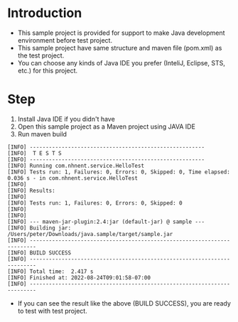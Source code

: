 # Introduction

* This sample project is provided for support to make Java development environment before test project.
* This sample project have same structure and maven file (pom.xml) as the test project. 
* You can choose any kinds of Java IDE you prefer (InteliJ, Eclipse, STS, etc.) for this project.


# Step

1. Install Java IDE if you didn't have
2. Open this sample project as a Maven project using JAVA IDE 
3. Run maven build

``` 
[INFO] -------------------------------------------------------
[INFO]  T E S T S
[INFO] -------------------------------------------------------
[INFO] Running com.nhnent.service.HelloTest
[INFO] Tests run: 1, Failures: 0, Errors: 0, Skipped: 0, Time elapsed: 0.036 s - in com.nhnent.service.HelloTest
[INFO] 
[INFO] Results:
[INFO] 
[INFO] Tests run: 1, Failures: 0, Errors: 0, Skipped: 0
[INFO] 
[INFO] 
[INFO] --- maven-jar-plugin:2.4:jar (default-jar) @ sample ---
[INFO] Building jar: /Users/peter/Downloads/java.sample/target/sample.jar
[INFO] ------------------------------------------------------------------------
[INFO] BUILD SUCCESS
[INFO] ------------------------------------------------------------------------
[INFO] Total time:  2.417 s
[INFO] Finished at: 2022-08-24T09:01:58-07:00
[INFO] ------------------------------------------------------------------------
```

* If you can see the result like the above (BUILD SUCCESS), you are ready to test with test project.